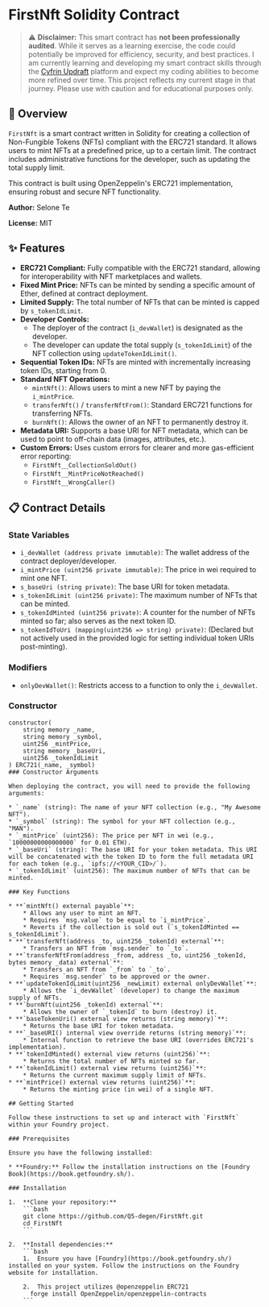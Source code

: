 # FirstNft Solidity Contract

> ⚠️ **Disclaimer:** This smart contract has **not been professionally audited**. While it serves as a learning exercise, the code could potentially be improved for efficiency, security, and best practices. I am currently learning and developing my smart contract skills through the [Cyfrin Updraft](https://updraft.cyfrin.io/) platform and expect my coding abilities to become more refined over time. This project reflects my current stage in that journey. Please use with caution and for educational purposes only.

## 📜 Overview

`FirstNft` is a smart contract written in Solidity for creating a collection of Non-Fungible Tokens (NFTs) compliant with the ERC721 standard. It allows users to mint NFTs at a predefined price, up to a certain limit. The contract includes administrative functions for the developer, such as updating the total supply limit.

This contract is built using OpenZeppelin's ERC721 implementation, ensuring robust and secure NFT functionality.

**Author:** Selone Te

**License:** MIT

## ✨ Features

* **ERC721 Compliant:** Fully compatible with the ERC721 standard, allowing for interoperability with NFT marketplaces and wallets.
* **Fixed Mint Price:** NFTs can be minted by sending a specific amount of Ether, defined at contract deployment.
* **Limited Supply:** The total number of NFTs that can be minted is capped by `s_tokenIdLimit`.
* **Developer Controls:**
    * The deployer of the contract (`i_devWallet`) is designated as the developer.
    * The developer can update the total supply (`s_tokenIdLimit`) of the NFT collection using `updateTokenIdLimit()`.
* **Sequential Token IDs:** NFTs are minted with incrementally increasing token IDs, starting from 0.
* **Standard NFT Operations:**
    * `mintNft()`: Allows users to mint a new NFT by paying the `i_mintPrice`.
    * `transferNft()` / `transferNftFrom()`: Standard ERC721 functions for transferring NFTs.
    * `burnNft()`: Allows the owner of an NFT to permanently destroy it.
* **Metadata URI:** Supports a base URI for NFT metadata, which can be used to point to off-chain data (images, attributes, etc.).
* **Custom Errors:** Uses custom errors for clearer and more gas-efficient error reporting:
    * `FirstNft__CollectionSoldOut()`
    * `FirstNft__MintPriceNotReached()`
    * `FirstNft__WrongCaller()`

## 📋 Contract Details

### State Variables

* `i_devWallet (address private immutable)`: The wallet address of the contract deployer/developer.
* `i_mintPrice (uint256 private immutable)`: The price in wei required to mint one NFT.
* `s_baseUri (string private)`: The base URI for token metadata.
* `s_tokenIdLimit (uint256 private)`: The maximum number of NFTs that can be minted.
* `s_tokenIdMinted (uint256 private)`: A counter for the number of NFTs minted so far; also serves as the next token ID.
* `s_tokenIdToUri (mapping(uint256 => string) private)`: (Declared but not actively used in the provided logic for setting individual token URIs post-minting).

### Modifiers

* `onlyDevWallet()`: Restricts access to a function to only the `i_devWallet`.

### Constructor

```solidity
constructor(
    string memory _name,
    string memory _symbol,
    uint256 _mintPrice,
    string memory _baseUri,
    uint256 _tokenIdLimit
) ERC721(_name, _symbol)
### Constructor Arguments

When deploying the contract, you will need to provide the following arguments:

* `_name` (string): The name of your NFT collection (e.g., "My Awesome NFT").
* `_symbol` (string): The symbol for your NFT collection (e.g., "MAN").
* `_mintPrice` (uint256): The price per NFT in wei (e.g., `10000000000000000` for 0.01 ETH).
* `_baseUri` (string): The base URI for your token metadata. This URI will be concatenated with the token ID to form the full metadata URI for each token (e.g., `ipfs://<YOUR_CID>/`).
* `_tokenIdLimit` (uint256): The maximum number of NFTs that can be minted.

### Key Functions

* **`mintNft() external payable`**:
    * Allows any user to mint an NFT.
    * Requires `msg.value` to be equal to `i_mintPrice`.
    * Reverts if the collection is sold out (`s_tokenIdMinted == s_tokenIdLimit`).
* **`transferNft(address _to, uint256 _tokenId) external`**:
    * Transfers an NFT from `msg.sender` to `_to`.
* **`transferNftFrom(address _from, address _to, uint256 _tokenId, bytes memory _data) external`**:
    * Transfers an NFT from `_from` to `_to`.
    * Requires `msg.sender` to be approved or the owner.
* **`updateTokenIdLimit(uint256 _newLimit) external onlyDevWallet`**:
    * Allows the `i_devWallet` (developer) to change the maximum supply of NFTs.
* **`burnNft(uint256 _tokenId) external`**:
    * Allows the owner of `_tokenId` to burn (destroy) it.
* **`baseTokenUri() external view returns (string memory)`**:
    * Returns the base URI for token metadata.
* **`_baseURI() internal view override returns (string memory)`**:
    * Internal function to retrieve the base URI (overrides ERC721's implementation).
* **`tokenIdMinted() external view returns (uint256)`**:
    * Returns the total number of NFTs minted so far.
* **`tokenIdLimit() external view returns (uint256)`**:
    * Returns the current maximum supply limit of NFTs.
* **`mintPrice() external view returns (uint256)`**:
    * Returns the minting price (in wei) of a single NFT.

## Getting Started

Follow these instructions to set up and interact with `FirstNft` within your Foundry project.

### Prerequisites

Ensure you have the following installed:

* **Foundry:** Follow the installation instructions on the [Foundry Book](https://book.getfoundry.sh/).

### Installation

1.  **Clone your repository:**
    ```bash
    git clone https://github.com/Q5-degen/FirstNft.git
    cd FirstNft
    ```

2.  **Install dependencies:**
    ```bash
    1.  Ensure you have [Foundry](https://book.getfoundry.sh/) installed on your system. Follow the instructions on the Foundry website for installation.

    2.  This project utilizes @openzeppelin ERC721 
      forge install OpenZeppelin/openzeppelin-contracts
    ```
